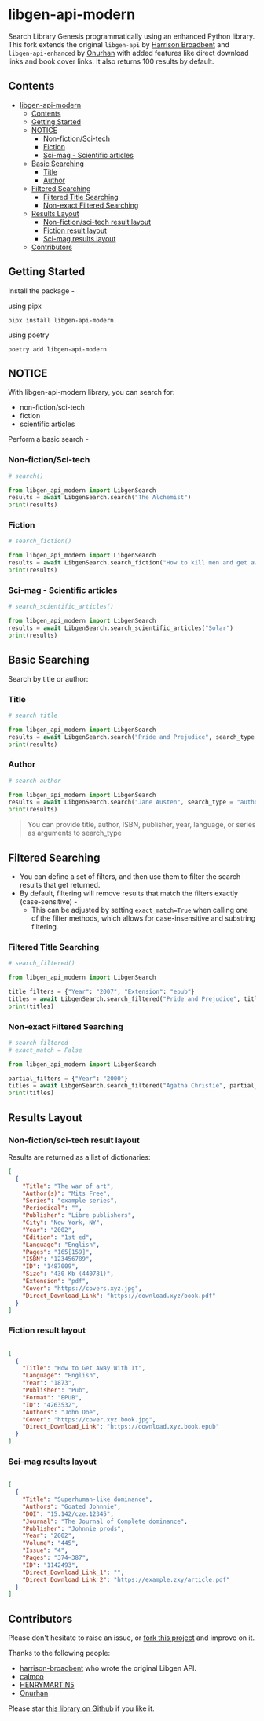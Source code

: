 # libgen-api-modern

Search Library Genesis programmatically using an enhanced Python library. This fork extends the original `libgen-api` by [Harrison Broadbent](https://github.com/harrison-broadbent/libgen-api) and `libgen-api-enhanced` by [Onurhan](https://github.com/onurhanak/libgen-api-enhanced) with added features like direct download links and book cover links. It also returns 100 results by default.

## Contents

- [libgen-api-modern](#libgen-api-modern)
  - [Contents](#contents)
  - [Getting Started](#getting-started)
  - [NOTICE](#notice)
    - [Non-fiction/Sci-tech](#non-fictionsci-tech)
    - [Fiction](#fiction)
    - [Sci-mag - Scientific articles](#sci-mag---scientific-articles)
  - [Basic Searching](#basic-searching)
    - [Title](#title)
    - [Author](#author)
  - [Filtered Searching](#filtered-searching)
    - [Filtered Title Searching](#filtered-title-searching)
    - [Non-exact Filtered Searching](#non-exact-filtered-searching)
  - [Results Layout](#results-layout)
    - [Non-fiction/sci-tech result layout](#non-fictionsci-tech-result-layout)
    - [Fiction result layout](#fiction-result-layout)
    - [Sci-mag results layout](#sci-mag-results-layout)
  - [Contributors](#contributors)

## Getting Started

Install the package -

using pipx

```
pipx install libgen-api-modern
```

using poetry

```
poetry add libgen-api-modern
```

## NOTICE

With libgen-api-modern library, you can search for:

- non-fiction/sci-tech
- fiction
- scientific articles

Perform a basic search -

### Non-fiction/Sci-tech

```python
# search()

from libgen_api_modern import LibgenSearch
results = await LibgenSearch.search("The Alchemist")
print(results)
```

### Fiction

```python
# search_fiction()

from libgen_api_modern import LibgenSearch
results = await LibgenSearch.search_fiction("How to kill men and get away with it")
print(results)
```

### Sci-mag - Scientific articles

```python
# search_scientific_articles()

from libgen_api_modern import LibgenSearch
results = await LibgenSearch.search_scientific_articles("Solar")
print(results)
```

## Basic Searching

Search by title or author:

### Title

```python
# search title

from libgen_api_modern import LibgenSearch
results = await LibgenSearch.search("Pride and Prejudice", search_type = "title")
print(results)
```

### Author

```python
# search author

from libgen_api_modern import LibgenSearch
results = await LibgenSearch.search("Jane Austen", search_type = "author")
print(results)
```

> You can provide title, author, ISBN, publisher, year, language, or series as arguments to search_type

## Filtered Searching

- You can define a set of filters, and then use them to filter the search results that get returned.
- By default, filtering will remove results that match the filters exactly (case-sensitive) -
  - This can be adjusted by setting `exact_match=True` when calling one of the filter methods, which allows for case-insensitive and substring filtering.

### Filtered Title Searching

```python
# search_filtered()

from libgen_api_modern import LibgenSearch

title_filters = {"Year": "2007", "Extension": "epub"}
titles = await LibgenSearch.search_filtered("Pride and Prejudice", title_filters, exact_match=True)
print(titles)
```

### Non-exact Filtered Searching

```python
# search filtered 
# exact_match = False

from libgen_api_modern import LibgenSearch

partial_filters = {"Year": "2000"}
titles = await LibgenSearch.search_filtered("Agatha Christie", partial_filters, exact_match=False)
print(titles)

```

## Results Layout

### Non-fiction/sci-tech result layout

Results are returned as a list of dictionaries:

```json
[
  {
    "Title": "The war of art", 
    "Author(s)": "Mits Free", 
    "Series": "example series", 
    "Periodical": "", 
    "Publisher": "Libre publishers", 
    "City": "New York, NY", 
    "Year": "2002", 
    "Edition": "1st ed",
    "Language": "English",
    "Pages": "165[159]",
    "ISBN": "123456789",
    "ID": "1487009",
    "Size": "430 Kb (440781)",
    "Extension": "pdf",
    "Cover": "https://covers.xyz.jpg", 
    "Direct_Download_Link": "https://download.xyz/book.pdf"
  }
]

```

### Fiction result layout

```json

[
  {
    "Title": "How to Get Away With It",
    "Language": "English",
    "Year": "1873",
    "Publisher": "Pub",
    "Format": "EPUB",
    "ID": "4263532",
    "Authors": "John Doe",
    "Cover": "https://cover.xyz.book.jpg",
    "Direct_Download_Link": "https://download.xyz.book.epub"
  }
]
```

### Sci-mag results layout

```json

[
  {
    "Title": "Superhuman-like dominance", 
    "Authors": "Goated Johnnie", 
    "DOI": "15.142/cze.12345", 
    "Journal": "The Journal of Complete dominance", 
    "Publisher": "Johnnie prods", 
    "Year": "2002", 
    "Volume": "445", 
    "Issue": "4", 
    "Pages": "374—387", 
    "ID": "1142493", 
    "Direct_Download_Link_1": "", 
    "Direct_Download_Link_2": "https://example.zxy/article.pdf"
  }
]
```

## Contributors

Please don't hesitate to raise an issue, or [fork this project](https://github.com/johnnie-610/libgen-api-modern) and improve on it.

Thanks to the following people:

- [harrison-broadbent](https://github.com/harrison-broadbent) who wrote the original Libgen API.
- [calmoo](https://github.com/calmoo)
- [HENRYMARTIN5](https://github.com/HENRYMARTIN5)
- [Onurhan](https://github.com/onurhanak)

Please star [this library on Github](https://github.com/johnnie-610/libgen-api-modern) if you like it.